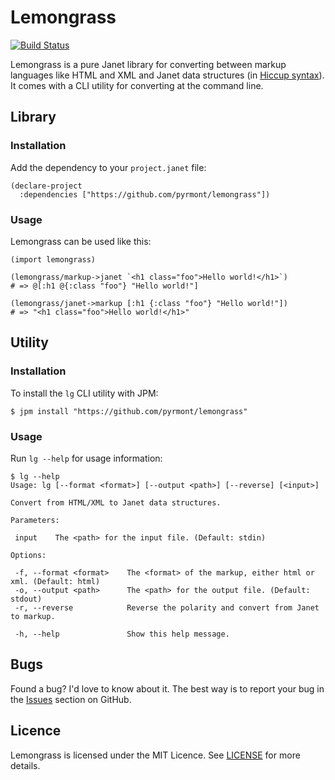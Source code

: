 # Lemongrass

[![Build Status](https://github.com/pyrmont/lemongrass/workflows/build/badge.svg)](https://github.com/pyrmont/lemongrass/actions?query=workflow%3Abuild)

Lemongrass is a pure Janet library for converting between markup languages like
HTML and XML and Janet data structures (in [Hiccup syntax][hs]). It comes with
a CLI utility for converting at the command line.

[hs]: http://weavejester.github.io/hiccup/syntax.html "Read more about Hiccup syntax"

## Library

### Installation

Add the dependency to your `project.janet` file:

```janet
(declare-project
  :dependencies ["https://github.com/pyrmont/lemongrass"])
```

### Usage

Lemongrass can be used like this:

```janet
(import lemongrass)

(lemongrass/markup->janet `<h1 class="foo">Hello world!</h1>`)
# => @[:h1 @{:class "foo"} "Hello world!"]

(lemongrass/janet->markup [:h1 {:class "foo"} "Hello world!"])
# => "<h1 class="foo">Hello world!</h1>"
```

## Utility

### Installation

To install the `lg` CLI utility with JPM:

```shell
$ jpm install "https://github.com/pyrmont/lemongrass"
```

### Usage

Run `lg --help` for usage information:

```
$ lg --help
Usage: lg [--format <format>] [--output <path>] [--reverse] [<input>]

Convert from HTML/XML to Janet data structures.

Parameters:

 input    The <path> for the input file. (Default: stdin)

Options:

 -f, --format <format>    The <format> of the markup, either html or xml. (Default: html)
 -o, --output <path>      The <path> for the output file. (Default: stdout)
 -r, --reverse            Reverse the polarity and convert from Janet to markup.

 -h, --help               Show this help message.
```

## Bugs

Found a bug? I'd love to know about it. The best way is to report your bug in
the [Issues][] section on GitHub.

[Issues]: https://github.com/pyrmont/lemongrass/issues

## Licence

Lemongrass is licensed under the MIT Licence. See [LICENSE][] for more details.

[LICENSE]: https://github.com/pyrmont/lemongrass/blob/master/LICENSE
